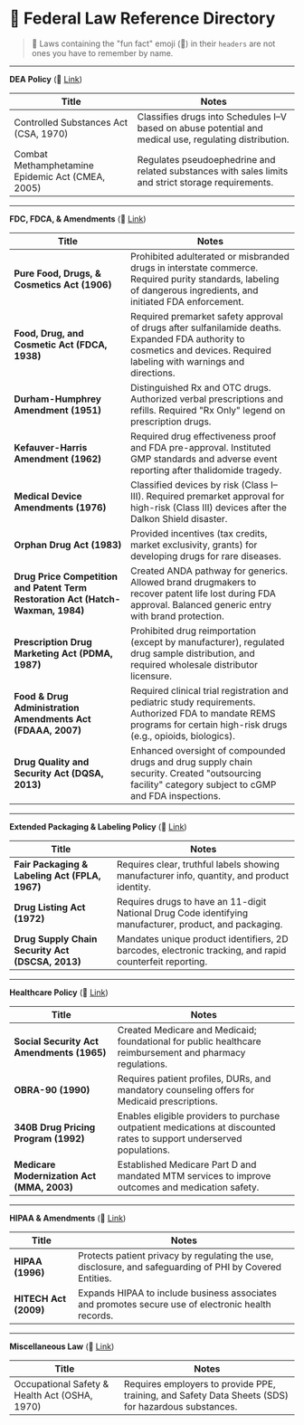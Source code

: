 # 🦅 Federal Law Reference Directory

> 📌 Laws containing the "fun fact" emoji (🤯) in their `headers` are not ones you have to remember by name.

---

**DEA Policy** (🔗 [Link](./csa_cmea.md))

| **Title** | **Notes** |
|-----------|-----------|
| Controlled Substances Act (CSA, 1970) | Classifies drugs into Schedules I–V based on abuse potential and medical use, regulating distribution. |
| Combat Methamphetamine Epidemic Act (CMEA, 2005) | Regulates pseudoephedrine and related substances with sales limits and strict storage requirements. |

---

**FDC, FDCA, & Amendments** (🔗 [Link](./fdc_fdca.md))

| **Title** | **Notes** |
|-----------|-----------|
| **Pure Food, Drugs, & Cosmetics Act (1906)** | Prohibited adulterated or misbranded drugs in interstate commerce. Required purity standards, labeling of dangerous ingredients, and initiated FDA enforcement. |
| **Food, Drug, and Cosmetic Act (FDCA, 1938)** | Required premarket safety approval of drugs after sulfanilamide deaths. Expanded FDA authority to cosmetics and devices. Required labeling with warnings and directions. |
| **Durham-Humphrey Amendment (1951)** | Distinguished Rx and OTC drugs. Authorized verbal prescriptions and refills. Required "Rx Only" legend on prescription drugs. |
| **Kefauver-Harris Amendment (1962)** | Required drug effectiveness proof and FDA pre-approval. Instituted GMP standards and adverse event reporting after thalidomide tragedy. |
| **Medical Device Amendments (1976)** | Classified devices by risk (Class I–III). Required premarket approval for high-risk (Class III) devices after the Dalkon Shield disaster. |
| **Orphan Drug Act (1983)** | Provided incentives (tax credits, market exclusivity, grants) for developing drugs for rare diseases. |
| **Drug Price Competition and Patent Term Restoration Act (Hatch-Waxman, 1984)** | Created ANDA pathway for generics. Allowed brand drugmakers to recover patent life lost during FDA approval. Balanced generic entry with brand protection. |
| **Prescription Drug Marketing Act (PDMA, 1987)** | Prohibited drug reimportation (except by manufacturer), regulated drug sample distribution, and required wholesale distributor licensure. |
| **Food & Drug Administration Amendments Act (FDAAA, 2007)** | Required clinical trial registration and pediatric study requirements. Authorized FDA to mandate REMS programs for certain high-risk drugs (e.g., opioids, biologics). |
| **Drug Quality and Security Act (DQSA, 2013)** | Enhanced oversight of compounded drugs and drug supply chain security. Created "outsourcing facility" category subject to cGMP and FDA inspections. |

---

**Extended Packaging & Labeling Policy** (🔗 [Link](./fdc_fdca.md))

| **Title** | **Notes** |
|-----------|-----------|
| **Fair Packaging & Labeling Act (FPLA, 1967)** | Requires clear, truthful labels showing manufacturer info, quantity, and product identity. |
| **Drug Listing Act (1972)** | Requires drugs to have an 11-digit National Drug Code identifying manufacturer, product, and packaging. |
| **Drug Supply Chain Security Act (DSCSA, 2013)** | Mandates unique product identifiers, 2D barcodes, electronic tracking, and rapid counterfeit reporting. |

---

**Healthcare Policy** (🔗 [Link](./healthcare.md))

| **Title** | **Notes** |
|-----------|-----------|
| **Social Security Act Amendments (1965)** | Created Medicare and Medicaid; foundational for public healthcare reimbursement and pharmacy regulations. |
| **OBRA-90 (1990)** | Requires patient profiles, DURs, and mandatory counseling offers for Medicaid prescriptions. |
| **340B Drug Pricing Program (1992)** | Enables eligible providers to purchase outpatient medications at discounted rates to support underserved populations. |
| **Medicare Modernization Act (MMA, 2003)** | Established Medicare Part D and mandated MTM services to improve outcomes and medication safety. |

---

**HIPAA & Amendments** (🔗 [Link](./hipaa.md))

| **Title** | **Notes** |
|-----------|-----------|
| **HIPAA (1996)** | Protects patient privacy by regulating the use, disclosure, and safeguarding of PHI by Covered Entities. |
| **HITECH Act (2009)** | Expands HIPAA to include business associates and promotes secure use of electronic health records. |

---

**Miscellaneous Law** (🔗 [Link](./misc.md))

| **Title** | **Notes** |
|-----------|-----------|
| Occupational Safety & Health Act (OSHA, 1970) | Requires employers to provide PPE, training, and Safety Data Sheets (SDS) for hazardous substances. |
